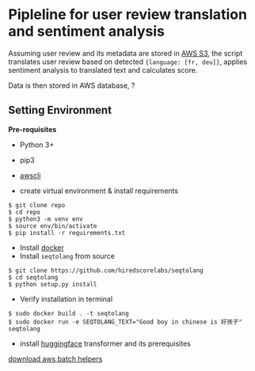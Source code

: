 # Pipleline for user review translation and sentiment analysis

Assuming user review and its metadata are stored in [AWS S3](), the script translates user review based on detected `{language: [fr, deu]}`, applies sentiment analysis to translated text and calculates score. 

Data is then stored in AWS database, ?

## Setting Environment

**Pre-requisites**

- Python 3+
- pip3 
- [awscli](https://docs.aws.amazon.com/cli/latest/userguide/install-cliv2-linux.html#cliv2-linux-prereq)


- create virtual environment & install requirements

```
$ git clone repo
$ cd repo
$ python3 -m venv env
$ source env/bin/activate
$ pip install -r requirements.txt 
```

- Install [docker](https://docs.docker.com/engine/install/ubuntu/)
- Install `seqtolang` from source

```
$ git clone https://github.com/hiredscorelabs/seqtolang
$ cd seqtolang
$ python setup.py install
```

- Verify installation in terminal

```
$ sudo docker build . -t seqtolang
$ sudo docker run -e SEQTOLANG_TEXT="Good boy in chinese is 好孩子" seqtolang
```

- install [huggingface](https://github.com/huggingface/transformers#installation) transformer and its prerequisites


[download aws batch helpers](https://github.com/awslabs/aws-batch-helpers/archive/master.zip)

